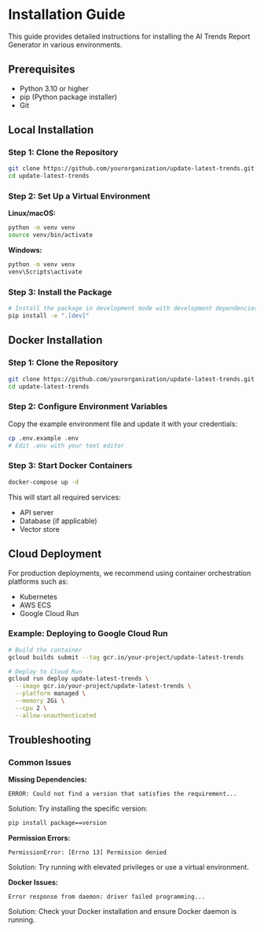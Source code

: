 # Installation Guide

This guide provides detailed instructions for installing the AI Trends Report Generator in various environments.

## Prerequisites

- Python 3.10 or higher
- pip (Python package installer)
- Git

## Local Installation

### Step 1: Clone the Repository

```bash
git clone https://github.com/yourorganization/update-latest-trends.git
cd update-latest-trends
```

### Step 2: Set Up a Virtual Environment

**Linux/macOS:**
```bash
python -m venv venv
source venv/bin/activate
```

**Windows:**
```bash
python -m venv venv
venv\Scripts\activate
```

### Step 3: Install the Package

```bash
# Install the package in development mode with development dependencies
pip install -e ".[dev]"
```

## Docker Installation

### Step 1: Clone the Repository

```bash
git clone https://github.com/yourorganization/update-latest-trends.git
cd update-latest-trends
```

### Step 2: Configure Environment Variables

Copy the example environment file and update it with your credentials:

```bash
cp .env.example .env
# Edit .env with your text editor
```

### Step 3: Start Docker Containers

```bash
docker-compose up -d
```

This will start all required services:
- API server
- Database (if applicable)
- Vector store

## Cloud Deployment

For production deployments, we recommend using container orchestration platforms such as:

- Kubernetes
- AWS ECS
- Google Cloud Run

### Example: Deploying to Google Cloud Run

```bash
# Build the container
gcloud builds submit --tag gcr.io/your-project/update-latest-trends

# Deploy to Cloud Run
gcloud run deploy update-latest-trends \
  --image gcr.io/your-project/update-latest-trends \
  --platform managed \
  --memory 2Gi \
  --cpu 2 \
  --allow-unauthenticated
```

## Troubleshooting

### Common Issues

**Missing Dependencies:**
```
ERROR: Could not find a version that satisfies the requirement...
```

Solution: Try installing the specific version:
```bash
pip install package==version
```

**Permission Errors:**
```
PermissionError: [Errno 13] Permission denied
```

Solution: Try running with elevated privileges or use a virtual environment.

**Docker Issues:**
```
Error response from daemon: driver failed programming...
```

Solution: Check your Docker installation and ensure Docker daemon is running. 